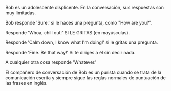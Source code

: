 Bob es un adolescente displicente. En la conversación, sus respuestas son muy limitadas.

Bob responde 'Sure.' si le haces una pregunta, como "How are you?".

Responde 'Whoa, chill out!' SI LE GRITAS (en mayúsculas).

Responde 'Calm down, I know what I'm doing!' si le gritas una pregunta.

Responde 'Fine. Be that way!' Si te diriges a él sin decir nada.

A cualquier otra cosa responde 'Whatever.'

El compañero de conversación de Bob es un purista cuando se trata de la comunicación escrita y siempre sigue las reglas normales de puntuación de las frases en inglés.
